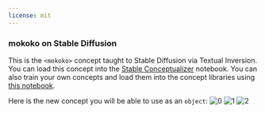 ```yaml
---
license: mit
---
```

### mokoko on Stable Diffusion
This is the `<mokoko>` concept taught to Stable Diffusion via Textual Inversion. You can load this concept into the [Stable Conceptualizer](https://colab.research.google.com/github/huggingface/notebooks/blob/main/diffusers/stable_conceptualizer_inference.ipynb) notebook. You can also train your own concepts and load them into the concept libraries using [this notebook](https://colab.research.google.com/github/huggingface/notebooks/blob/main/diffusers/sd_textual_inversion_training.ipynb).

Here is the new concept you will be able to use as an `object`:
![<mokoko> 0](https://huggingface.co/sd-concepts-library/mokoko/resolve/main/concept_images/0.jpeg)
![<mokoko> 1](https://huggingface.co/sd-concepts-library/mokoko/resolve/main/concept_images/1.jpeg)
![<mokoko> 2](https://huggingface.co/sd-concepts-library/mokoko/resolve/main/concept_images/2.jpeg)

